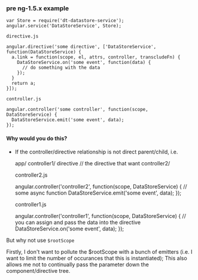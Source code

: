 ### pre ng-1.5.x example

    var Store = require('dt-datastore-service');
    angular.service('DataStoreService', Store);

    directive.js

    angular.directive('some directive', ['DataStoreService', function(DataStoreService) {
      a.link = function(scope, el, attrs, controller, transcludeFn) {
        DataStoreService.on('some event', function(data) {
          // do something with the data
        });
      }
      return a;
    }]);

    controller.js

    angular.controller('some controller', function(scope, DataStoreService) {
      DataStoreService.emit('some event', data);
    });

#### Why would you do this?

- If the controller/directive relationship is not direct parent/child, i.e.

    app/
      controller1/
        directive       // the directive that want
      controller2/

    controller2.js
    
    angular.controller('controller2', function(scope, DataStoreService) {
      // some async function 
      DataStoreService.emit('some event', data);
    });

    controller1.js

    angular.controller('controller1', function(scope, DataStoreService) {
      // you can assign and pass the data into the directive
      DataStoreService.on('some event', data);
    });

But why not use `$rootScope`

Firstly, I don't want to pollute the $rootScope with a bunch of emitters (i.e. I want to limit the number of occurances that this is instantiated);
This also allows me not to continually pass the parameter down the component/directive tree.
